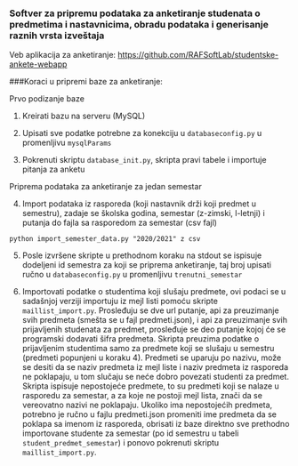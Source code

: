 
### Softver za pripremu podataka za anketiranje studenata o predmetima i nastavnicima, obradu podataka i generisanje raznih vrsta izveštaja

Veb aplikacija za anketiranje: https://github.com/RAFSoftLab/studentske-ankete-webapp


###Koraci u pripremi baze za anketiranje:

Prvo podizanje baze

1. Kreirati bazu na serveru (MySQL)

2. Upisati sve podatke potrebne za konekciju u `databaseconfig.py` u promenljivu `mysqlParams`

3. Pokrenuti skriptu  `database_init.py`, skripta pravi tabele i importuje pitanja za anketu

Priprema podataka za anketiranje za jedan semestar

4. Import podataka iz rasporeda (koji nastavnik drži koji predmet u semestru), zadaje se školska godina, semestar (z-zimski, l-letnji) i putanja do fajla sa rasporedom za semestar (csv fajl)

`python import_semester_data.py "2020/2021" z csv`

5. Posle izvršene skripte u prethodnom koraku na stdout se ispisuje dodeljeni id semestra za koji se priprema anketiranje, taj broj upisati ručno u `databaseconfig.py` u promenljivu `trenutni_semestar` 

6. Importovati podatke o studentima koji slušaju predmete, ovi podaci se u sadašnjoj verziji importuju iz mejl listi pomoću skripte `maillist_import.py`. Prosleđuju se dve url putanje, api za preuzimanje svih predmeta (smešta se u fajl predmeti.json), i api za preuzimanje svih prijavljenih studenata za predmet, prosleđuje se deo putanje kojoj će se programski dodavati šifra predmeta. Skripta preuzima podatke o prijavljenim studentima samo za predmete koji se slušaju u semestru (predmeti popunjeni u koraku 4). Predmeti se uparuju po nazivu, može se desiti da se naziv predmeta iz mejl liste i naziv predmeta iz rasporeda ne poklapaju, u tom slučaju se neće dobro povezati studenti za predmet. Skripta ispisuje nepostojeće predmete, to su predmeti koji se nalaze u rasporedu za semestar, a za koje ne postoji mejl lista, znači da se vereovatno nazivi ne poklapaju. Ukoliko ima nepostojećih predmeta, potrebno je ručno u fajlu predmeti.json promeniti ime predmeta da se poklapa sa imenom iz rasporeda, obrisati iz baze direktno sve prethodno importovane studente za semestar (po id semestru u tabeli `student_predmet_semestar`) i ponovo pokrenuti skriptu `maillist_import.py`.    







